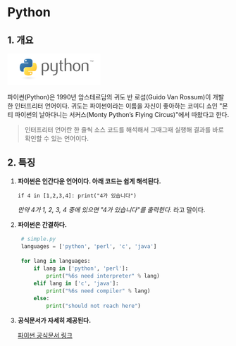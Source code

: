 # Python



## 1. 개요

![Python](./pahkey_KRRKrp.png)

파이썬(Python)은 1990년 암스테르담의 귀도 반 로섬(Guido Van Rossum)이 개발한 인터프리터 언어이다. 귀도는 파이썬이라는 이름을 자신이 좋아하는 코미디 쇼인 "몬티 파이썬의 날아다니는 서커스(Monty Python’s Flying Circus)"에서 따왔다고 한다.

> 인터프리터 언어란 한 줄씩 소스 코드를 해석해서 그때그때 실행해 결과를 바로 확인할 수 있는 언어이다.



## 2. 특징

1. **파이썬은 인간다운 언어이다. 아래 코드는 쉽게 해석된다.**

   `if 4 in [1,2,3,4]: print("4가 있습니다")`

   *만약 4가 1, 2, 3, 4 중에 있으면 "4가 있습니다"를 출력한다.* 라고 말이다.



2. **파이썬은 간결하다.**

   ```python
    # simple.py
    languages = ['python', 'perl', 'c', 'java']
   
    for lang in languages:
        if lang in ['python', 'perl']:
            print("%6s need interpreter" % lang)
        elif lang in ['c', 'java']:
            print("%6s need compiler" % lang)
        else:
            print("should not reach here")
   ```



3. **공식문서가 자세히 제공된다.**

   [파이썬 공식문서 링크](https://docs.python.org/3/)

   